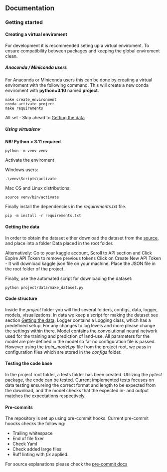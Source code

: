 ## Documentation

### Getting started

#### Creating a virtual enviroment
For development it is recommended seting up a virtual enviroment. To ensure compatibility between packages and keeping the global enviroment clean.

##### Anaconda / Miniconda users
For Anaconda or Miniconda users this can be done by creating a virtual enviroment with the following command. This will create a new conda enviroment with **python=3.10** named **project**.

```
make create_environment
conda activate project
make requirements
```
All set - Skip ahead to [Getting the data](#getting-the-data)
##### Using virtualenv
**NB! Python < 3.11 required**
```
python -m venv venv
```
Activate the enviroment

Windows users:
```
.\venv\Scripts\activate
```

Mac OS and Linux distributions:
```
source venv/bin/activate
```
Finally install the dependencies in the *requirements.txt* file.

```
pip -m install -r requirements.txt
```


#### Getting the data
In order to obtain the dataset either download the dataset from the [source](https://www.kaggle.com/datasets/apollo2506/landuse-scene-classification), and place into a folder Data placed in the root folder.

Alternatively:
Go to your kaggle account, Scroll to API section and Click Expire API Token to remove previous tokens
Click on Create New API Token - It will download kaggle.json file on your machine. Place the JSON file in the root folder of the project.

Finally, use the automated script for downloading the dataset:

```
python project/data/make_dataset.py
```

#### Code structure

Inside the *project* folder you will find several folders, configs, data, logger, models, visualizations.
In data we keep a script for making the dataset see section [Getting the data](#getting-the-data).
Logger contains a Logging class, which has a predefined setup. For any changes to log levels and more please change the settings within there.
Model contains the convolutional neural network used for the training and prediction of land-use.
All parameters for the model are pre-defined in the model so far no configuration file is passed. However using the *train_model.py* file from the project root, we pass in configuration files which are stored in the *configs* folder.

#### Testing the code base
In the project root folder, a tests folder has been created. Utilizing the *pytest* package, the code can be tested.
Current implemented tests focuses on data testing ensureing the correct format and length to be expected from the download, and the model checks that the expected in- and output matches the expectations respectively.


#### Pre-commits
The repository is set up using pre-commit hooks.
Current pre-commit hoocks checks the following:
- Trailing whitespace
- End of file fixer
- Check Yaml
- Check added large files
- Ruff linting with *fix* applied.

For source explanations please check the [pre-commit docs](https://pre-commit.com/hooks.html)
